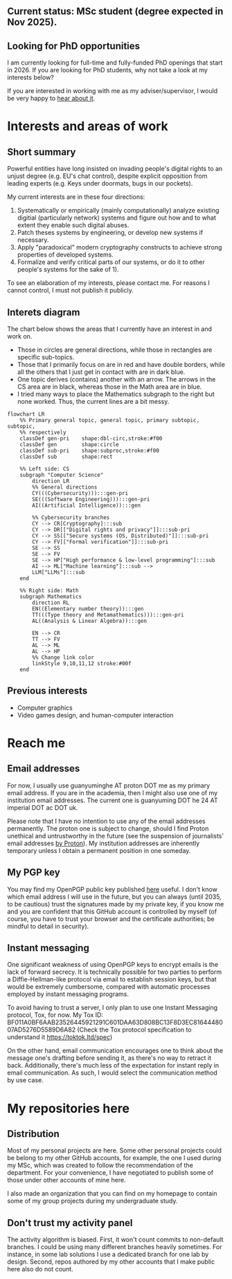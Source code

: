 ## Current status: MSc student (degree expected in Nov 2025).

## Looking for PhD opportunities
I am currently looking for full-time and fully-funded PhD openings that start
in 2026. If you are looking for PhD students, why not take a look at my
interests below?

If you are interested in working with me as my adviser/supervisor, I would be
very happy to [hear about it](#reach-me).

# Interests and areas of work
## Short summary
Powerful entities have long insisted on invading people's digital rights to an unjust degree 
(e.g. EU's chat control), despite explicit opposition from leading experts 
(e.g. Keys under doormats, bugs in our pockets).

My current interests are in these four directions:
1) Systematically or empirically (mainly computationally) analyze existing digitial (particularly network) systems
and figure out how and to what extent they enable such digital abuses.
2) Patch theses systems by engineering, or develop new systems if necessary.
3) Apply "paradoxical" modern cryptography constructs to achieve strong properties of developed systems.
4) Formalize and verify critical parts of our systems, or do it to other people's systems for the sake of 1).

To see an elaboration of my interests, please contact me. For reasons I cannot control, I must not publish
it publicly.

## Interets diagram
The chart below shows the areas that I currently have an interest in and work on.
- Those in circles are general directions, while those in rectangles are specific sub-topics.
- Those that I primarily focus on are in red and have double borders, while all the others that I just get in contact with are in dark blue.
- One topic derives (contains) another with an arrow. The arrows in the CS area are in black, whereas those in the Math area are in blue.
- I tried many ways to place the Mathematics subgraph to the right but none worked. Thus, the current lines are a bit messy.

```mermaid
flowchart LR
	%% Primary general topic, general topic, primary subtopic, subtopic,
	%% respectively
	classDef gen-pri	shape:dbl-circ,stroke:#f00
	classDef gen		shape:circle
	classDef sub-pri	shape:subproc,stroke:#f00
	classDef sub		shape:rect

	%% Left side: CS
	subgraph "Computer Science"
		direction LR
		%% General directions
		CY(((Cybersecurity))):::gen-pri
		SE(((Software Engineering))):::gen-pri
		AI((Artificial Intelligence)):::gen

		%% Cybersecurity branches
		CY --> CR[Cryptography]:::sub
		CY --> DR[["Digital rights and privacy"]]:::sub-pri
		CY --> SS[["Secure systems (OS, Distributed)"]]:::sub-pri
		CY --> FV[["Formal verification"]]:::sub-pri
		SE --> SS
		SE --> FV
		SE --> HP["High performance & low-level programming"]:::sub
		AI --> ML["Machine learning"]:::sub -->
		LLM["LLMs"]:::sub
	end

	%% Right side: Math
	subgraph Mathematics
		direction RL
		EN((Elementary number theory)):::gen
		TT(((Type theory and Metamathematics))):::gen-pri
		AL((Analysis & Linear Algebra)):::gen

		EN --> CR
		TT --> FV
		AL --> ML
		AL --> HP
		%% Change link color
		linkStyle 9,10,11,12 stroke:#00f
	end
```

## Previous interests
- Computer graphics
- Video games design, and human-computer interaction

# Reach me
## Email addresses
For now, I usually use guanyuminghe AT proton DOT me as my primary email
address. If you are in the academia, then I might also use one of my
institution email addresses. The current one is guanyuming DOT he 24 AT 
imperial DOT ac DOT uk.

Please note that I have no intention to use any of the email addresses
permanently. The proton one is subject to change, should I find Proton unethical
and untrustworthy in the future (see the suspension of journalists' email
addresses [by Proton](https://web.archive.org/web/20250923025829/https://theintercept.com/2025/09/12/proton-mail-journalist-accounts-suspended/)). 
My institution addresses are inherently temporary unless I obtain a permanent 
position in one someday.

## My PGP key
You may find my OpenPGP public key published
[here](https://github.com/guanyuming-he/Openpgp-key) useful.  I don't know
which email address I will use in the future, but you can always (until 2035,
to be cautious) trust the signatures made by my private key, if you know me and
you are confident that this GitHub account is controlled by myself (of course,
you have to trust your browser and the certificate authorities; be mindful to
detail in security).

## Instant messaging
One significant weakness of using OpenPGP keys to encrypt emails is the lack of
forward secrecy. It is technically possible for two parties to perform a 
Diffie-Hellman-like protocol via email to establish session keys, but that would
be extremely cumbersome, compared with automatic processes employed by instant
messaging programs.

To avoid having to trust a server, I only plan to use one
Instant Messaging protocol, Tox, for now. My Tox ID:
BF011A0BF6AAB23526445921291C601DAA63D808BC13F8D3EC8164448007AD5276D5589D6A82
(Check the Tox protocol specification to understand it https://toktok.ltd/spec)

On the other hand, email communication encourages one to think about the
message one's drafting before sending it, as there's no way to retract it back. 
Additionally, there's much less of the expectation for instant reply in email
communication. As such, I would select the communication method by use case.


# My repositories here
## Distribution
Most of my personal projects are here. Some other personal projects could
be belong to my other GitHub accounts, for example, the one I used during
my MSc, which was created to follow the recommendation of the department.
For your convenience, I have negotiated to publish some of those under 
other accounts of mine here. 

I also made an organization that you can find on my homepage to contain 
some of my group projects during my undergraduate study.

## Don't trust my activity panel
The activity algorithm is biased. First, it won't count commits to 
non-default branches. I could be using many different branches heavily 
sometimes. For instance, in some lab solutions I use a dedicated branch
for one lab by design. Second, repos authored by my other accounts that
I make public here also do not count.
